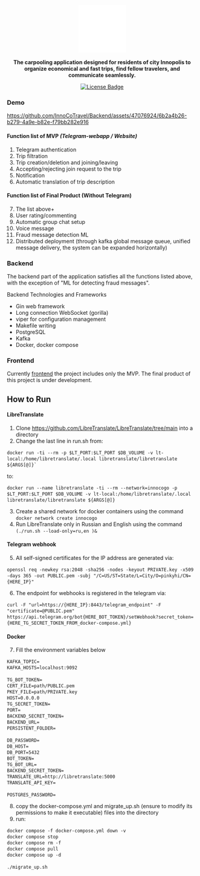 <p align="center">
  <img width="25%" src="https://github.com/InnoCoGo/.github/blob/master/assets/banner/banner.svg" alt="Banner">
</p>
<p align="center">
  <b>The carpooling application designed for residents of city Innopolis to organize economical and fast trips, find fellow travelers, and communicate seamlessly.</b>
</p>
<p align="center">
  <a href="https://github.com/InnoCoGo/.github/edit/master/LICENSE.txt">
    <img src="https://img.shields.io/github/license/InnoCoGo/.github" alt="License Badge">
  </a>
</p>

### Demo
https://github.com/InnoCoTravel/Backend/assets/47076924/6b2a4b26-b279-4a9e-b82e-f79bb282e916

#### Function list of MVP *(Telegram-webapp / Website)* 
1. Telegram authentication
2. Trip filtration
3. Trip creation/deletion and joining/leaving
4. Accepting/rejecting join request to the trip
5. Notification
6. Automatic translation of trip description

#### Function list of Final Product (Without Telegram)

7. The list above+
8. User rating/commenting
9. Automatic group chat setup
10. Voice message
11. Fraud message detection ML
12. Distributed deployment (through kafka global message queue, unified message delivery, the system can be expanded horizontally)

### Backend
The backend part of the application satisfies all the functions listed above, with the exception of "ML for detecting fraud messages".

Backend Technologies and Frameworks

- Gin web framework
- Long connection WebSocket (gorilla)
- viper for configuration management
- Makefile writing
- PostgreSQL
- Kafka
- Docker, docker compose


### Frontend
Currently [frontend](https://github.com/InnoCoTravel/Frontend ) the project includes only the MVP. The final product of this project is under development.

## How to Run
#### LibreTranslate
1. Clone https://github.com/LibreTranslate/LibreTranslate/tree/main into a directory
2. Change the last line in run.sh from:
```
docker run -ti --rm -p $LT_PORT:$LT_PORT $DB_VOLUME -v lt-local:/home/libretranslate/.local libretranslate/libretranslate ${ARGS[@]}`
```
to:
```
docker run --name libretranslate -ti --rm --network=innocogo -p $LT_PORT:$LT_PORT $DB_VOLUME -v lt-local:/home/libretranslate/.local libretranslate/libretranslate ${ARGS[@]}
```
3. Create a shared network for docker containers using the command
```docker network create innocogo```
4. Run LibreTranslate only in Russian and English using the command
``(./run.sh --load-only=ru,en )&``
#### Telegram webhook
5. All self-signed certificates for the IP address are generated via:
```
openssl req -newkey rsa:2048 -sha256 -nodes -keyout PRIVATE.key -x509 -days 365 -out PUBLIC.pem -subj "/C=US/ST=State/L=City/O=pinkyhi/CN={HERE_IP}"
```
6. The endpoint for webhooks is registered in the telegram via:
```
curl -F "url=https://{HERE_IP}:8443/telegram_endpoint" -F "certificate=@PUBLIC.pem" https://api.telegram.org/bot{HERE_BOT_TOKEN}/setWebhook?secret_token={HERE_TG_SECRET_TOKEN_FROM_docker-compose.yml}
```
#### Docker
7. Fill the environment variables below

```
KAFKA_TOPIC=
KAFKA_HOSTS=localhost:9092

TG_BOT_TOKEN=
CERT_FILE=path/PUBLIC.pem
PKEY_FILE=path/PRIVATE.key
HOST=0.0.0.0
TG_SECRET_TOKEN=
PORT=
BACKEND_SECRET_TOKEN=
BACKEND_URL=
PERSISTENT_FOLDER=

DB_PASSWORD=
DB_HOST=
DB_PORT=5432
BOT_TOKEN=
TG_BOT_URL=
BACKEND_SECRET_TOKEN=
TRANSLATE_URL=http://libretranslate:5000
TRANSLATE_API_KEY=

POSTGRES_PASSWORD=
```
8. copy the docker-compose.yml and migrate_up.sh (ensure to modify its permissions to make it executable) files into the directory
9. run:
```
docker compose -f docker-compose.yml down -v
docker compose stop
docker compose rm -f
docker compose pull
docker compose up -d

./migrate_up.sh
```
